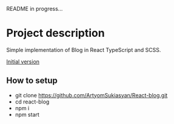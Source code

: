 README in progress...

# Project description
Simple implementation of Blog in React TypeScript and SCSS.

<a href="https://github.com/ArtyomSukiasyan/Blog" target="_blank">Initial version</a>

## How to setup
- git clone https://github.com/ArtyomSukiasyan/React-blog.git
- cd react-blog
- npm i
- npm start
